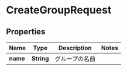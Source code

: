 

# CreateGroupRequest


## Properties

| Name | Type | Description | Notes |
|------------ | ------------- | ------------- | -------------|
|**name** | **String** | グループの名前 |  |



